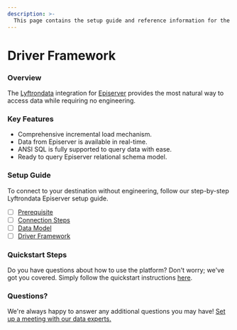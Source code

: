 ```yaml
---
description: >-
  This page contains the setup guide and reference information for the Episerver source connector.
---
```


# Driver Framework

### Overview

The [Lyftrondata](https://www.lyftrondata.com/) integration for [Episerver](None) provides the most natural way to access data while requiring no engineering.

### Key Features

* Comprehensive incremental load mechanism.
* Data from Episerver is available in real-time.&#x20;
* ANSI SQL is fully supported to query data with ease.
* Ready to query Episerver relational schema model.

### Setup Guide

To connect to your destination without engineering, follow our step-by-step Lyftrondata Episerver setup guide.

* [ ] [Prerequisite](../prerequisite.md)
* [ ] [Connection Steps](../connection-steps.md)
* [ ] [Data Model](../data-model/erd.md)
* [ ] [Driver Framework](../driver-framework/)

### Quickstart Steps

Do you have questions about how to use the platform? Don't worry; we've got you covered. Simply follow the quickstart instructions [here](../driver-framework/README.md).

### Questions? <a href="#questions" id="questions"></a>

We're always happy to answer any additional questions you may have! [Set up a meeting with our data experts.](https://www.lyftrondata.com/book-a-meeting/)


